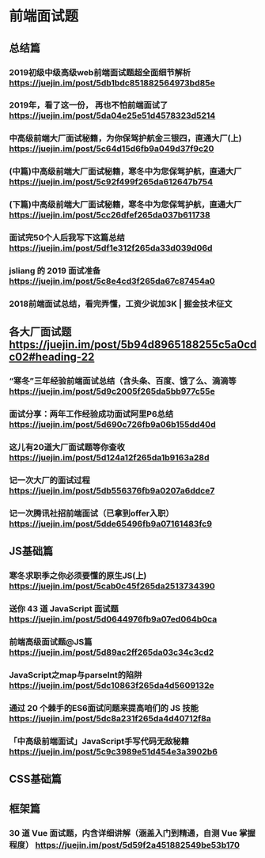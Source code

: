 # 前端面试题

## 总结篇


### 2019初级中级高级web前端面试题超全面细节解析 https://juejin.im/post/5db1bdc851882564973bd85e

### 2019年，看了这一份， 再也不怕前端面试了  https://juejin.im/post/5da04e25e51d4578323d5214

### 中高级前端大厂面试秘籍，为你保驾护航金三银四，直通大厂(上) https://juejin.im/post/5c64d15d6fb9a049d37f9c20
 
### (中篇)中高级前端大厂面试秘籍，寒冬中为您保驾护航，直通大厂  https://juejin.im/post/5c92f499f265da612647b754

### (下篇)中高级前端大厂面试秘籍，寒冬中为您保驾护航，直通大厂 https://juejin.im/post/5cc26dfef265da037b611738

### 面试完50个人后我写下这篇总结  https://juejin.im/post/5df1e312f265da33d039d06d
 
### jsliang 的 2019 面试准备 https://juejin.im/post/5c8e4cd3f265da67c87454a0

### 2018前端面试总结，看完弄懂，工资少说加3K | 掘金技术征文


## 各大厂面试题 https://juejin.im/post/5b94d8965188255c5a0cdc02#heading-22

### “寒冬”三年经验前端面试总结（含头条、百度、饿了么、滴滴等 https://juejin.im/post/5d9c2005f265da5bb977c55e

### 面试分享：两年工作经验成功面试阿里P6总结 https://juejin.im/post/5d690c726fb9a06b155dd40d

### 这儿有20道大厂面试题等你查收 https://juejin.im/post/5d124a12f265da1b9163a28d

### 记一次大厂的面试过程  https://juejin.im/post/5db556376fb9a0207a6ddce7

### 记一次腾讯社招前端面试（已拿到offer入职） https://juejin.im/post/5dde65496fb9a07161483fc9

## JS基础篇


### 寒冬求职季之你必须要懂的原生JS(上) https://juejin.im/post/5cab0c45f265da2513734390

### 送你 43 道 JavaScript 面试题 https://juejin.im/post/5d0644976fb9a07ed064b0ca

### 前端高级面试题@JS篇 https://juejin.im/post/5d89ac2ff265da03c34c3cd2

### JavaScript之map与parseInt的陷阱 https://juejin.im/post/5dc10863f265da4d5609132e

### 通过 20 个棘手的ES6面试问题来提高咱们的 JS 技能  https://juejin.im/post/5dc8a231f265da4d40712f8a

### 「中高级前端面试」JavaScript手写代码无敌秘籍  https://juejin.im/post/5c9c3989e51d454e3a3902b6

## CSS基础篇



## 框架篇


### 30 道 Vue 面试题，内含详细讲解（涵盖入门到精通，自测 Vue 掌握程度） https://juejin.im/post/5d59f2a451882549be53b170